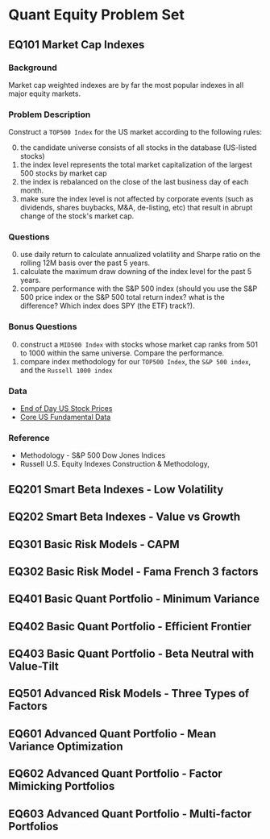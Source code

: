 Quant Equity Problem Set
========================

EQ101 Market Cap Indexes
-------------------------
### Background

Market cap weighted indexes are by far the most popular indexes in all major
equity markets.

### Problem Description

Construct a `TOP500 Index` for the US market according to the following rules:

0. the candidate universe consists of all stocks in the database (US-listed stocks)
0. the index level represents the total market capitalization of the largest 500
   stocks by market cap
0. the index is rebalanced on the close of the last business day of each month.
0. make sure the index level is not affected by corporate events (such as
   dividends, shares buybacks, M&A, de-listing, etc) that result in abrupt
   change of the stock's market cap.

### Questions

0. use daily return to calculate annualized volatility and Sharpe ratio on the
   rolling 12M basis over the past 5 years.
0. calculate the maximum draw downing of the index level for the past 5 years.
0. compare performance with the S&P 500 index (should you use the S&P 500 price
   index or the S&P 500 total return index? what is the difference? Which index
   does SPY (the ETF) track?).

### Bonus Questions

0. construct a `MID500 Index` with stocks whose market cap ranks from 501
   to 1000 within the same universe. Compare the performance.
0. compare index methodology for our `TOP500 Index`, the `S&P 500 index`, and
   the `Russell 1000 index`

### Data

* [End of Day US Stock Prices](https://www.quandl.com/data/EOD)
* [Core US Fundamental Data](https://www.quandl.com/data/SF1)

### Reference

* Methodology - S&P 500 Dow Jones Indices
* Russell U.S. Equity Indexes Construction & Methodology,

EQ201 Smart Beta Indexes - Low Volatility
-------------------------

EQ202 Smart Beta Indexes - Value vs Growth
------------------------

EQ301 Basic Risk Models - CAPM
------------------------

EQ302 Basic Risk Model - Fama French 3 factors
------------------------

EQ401 Basic Quant Portfolio - Minimum Variance
------------------------

EQ402 Basic Quant Portfolio - Efficient Frontier
------------------------

EQ403 Basic Quant Portfolio - Beta Neutral with Value-Tilt
------------------------

EQ501 Advanced Risk Models - Three Types of Factors
------------------------

EQ601 Advanced Quant Portfolio - Mean Variance Optimization
------------------------

EQ602 Advanced Quant Portfolio - Factor Mimicking Portfolios
------------------------

EQ603 Advanced Quant Portfolio - Multi-factor Portfolios
------------------------
